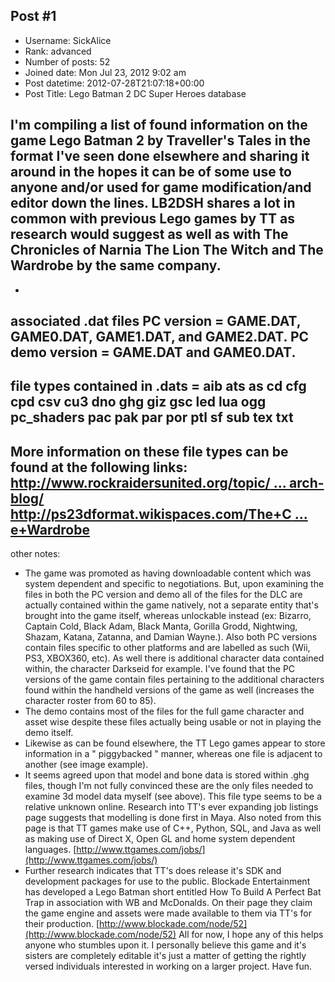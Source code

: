 ## Post #1
- Username: SickAlice
- Rank: advanced
- Number of posts: 52
- Joined date: Mon Jul 23, 2012 9:02 am
- Post datetime: 2012-07-28T21:07:18+00:00
- Post Title: Lego Batman 2 DC Super Heroes database

I'm compiling a list of found information on the game Lego Batman 2 by Traveller's Tales in the format I've seen done elsewhere and sharing it around in the hopes it can be of some use to anyone and/or used for game modification/and editor down the lines. LB2DSH shares a lot in common with previous Lego games by TT as research would suggest as well as with The Chronicles of Narnia The Lion The Witch and The Wardrobe by the same company. 
-

-
associated .dat files
PC version = GAME.DAT, GAME0.DAT, GAME1.DAT, and GAME2.DAT.
PC demo version = GAME.DAT and GAME0.DAT.
-
file types contained in .dats =
aib
ats
as 
cd
cfg
cpd
csv
cu3
dno
ghg
giz
gsc
led
lua
ogg
pc_shaders
pac
pak
par
por
ptl
sf
sub
tex
txt
-
More information on these file types can be found at the following links:
[http://www.rockraidersunited.org/topic/ ... arch-blog/](http://www.rockraidersunited.org/topic/3089-extreme110s-travellers-tales-game-research-blog/)
[http://ps23dformat.wikispaces.com/The+C ... e+Wardrobe](http://ps23dformat.wikispaces.com/The+Chronicles+of+Narnia+The+Lion+The+Witch+and+The+Wardrobe)
-
other notes:
- The game was promoted as having downloadable content which was system dependent and specific to negotiations. But, upon examining the files in both the PC version and demo all of the files for the DLC are actually contained within the game natively, not a separate entity that's brought into the game itself, whereas unlockable instead (ex: Bizarro, Captain Cold, Black Adam, Black Manta, Gorilla Grodd, Nightwing, Shazam, Katana, Zatanna, and Damian Wayne.). Also both PC versions contain files specific to other platforms and are labelled as such (Wii, PS3, XBOX360, etc). As well there is additional character data contained within, the character Darkseid for example. I've found that the PC versions of the game contain files pertaining to the additional characters found within the handheld versions of the game as well (increases the character roster from 60 to 85).
- The demo contains most of the files for the full game character and asset wise despite these files actually being usable or not in playing the demo itself.
- Likewise as can be found elsewhere, the TT Lego games appear to store information in a " piggybacked " manner, whereas one file is adjacent to another (see image example).
- It seems agreed upon that model and bone data is stored within .ghg files, though I'm not fully convinced these are the only files needed to examine 3d model data myself (see above). This file type seems to be a relative unknown online. Research into TT's ever expanding job listings page suggests that modelling is done first in Maya. Also noted from this page is that TT games make use of C++, Python, SQL, and Java as well as making use of Direct X, Open GL and home system dependent languages.
[http://www.ttgames.com/jobs/](http://www.ttgames.com/jobs/)
- Further research indicates that TT's does release it's SDK and development packages for use to the public. Blockade Entertainment has developed a Lego Batman short entitled How To Build A Perfect Bat Trap in association with WB and McDonalds. On their page they claim the game engine and assets were made available to them via TT's for their production.
[http://www.blockade.com/node/52](http://www.blockade.com/node/52)
All for now, I hope any of this helps anyone who stumbles upon it. I personally believe this game and it's sisters are completely editable it's just a matter of getting the rightly versed individuals interested in working on a larger project. Have fun.
